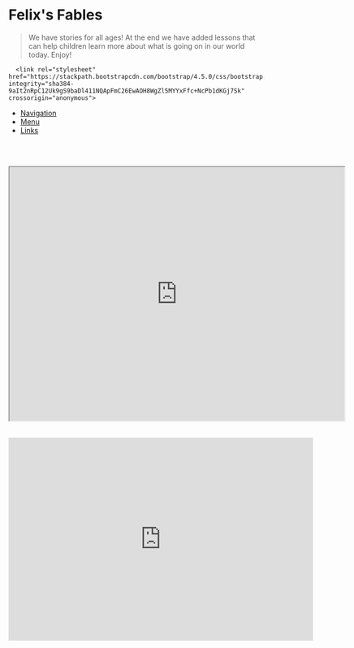 # Felix's Fables
<html>
    <head>
        <title>My Great Game</title>
    </head>
    <body> 
        
  <blockquote class="blockquote text-center"> We have stories for all ages! At the end we have added lessons that can help children learn more about what is going on in our world today. Enjoy! </blockquote>

      <link rel="stylesheet" href="https://stackpath.bootstrapcdn.com/bootstrap/4.5.0/css/bootstrap.min.css" integrity="sha384-9aIt2nRpC12Uk9gS9baDl411NQApFmC26EwAOH8WgZl5MYYxFfc+NcPb1dKGj7Sk" crossorigin="anonymous">
<nav>
  <ul> 
    <li><a href="#">Navigation</a></li>
    <li><a href="#">Menu</a></li>
    <li><a href="#">Links</a></li>
  </ul>
</nav>
   
<div>
     
    
</div>
<br>

<div>

   <iframe src="https://playcanv.as/p/61fb1da9/" height="500" width="660">
   </iframe>
</div>
<div>
  <iframe width="600" height="400" src="https://flowlab.io/game/embed/1460389" frameborder="0" allowfullscreen></iframe>
  
</div>

   </body>
</html>

